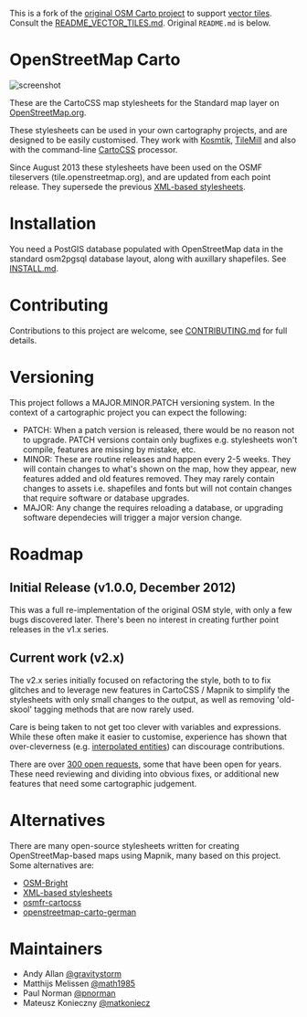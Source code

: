 This is a fork of the [original OSM Carto project](https://github.com/gravitystorm/openstreetmap-carto) to support [vector tiles](https://wiki.openstreetmap.org/wiki/Vector_tiles). Consult the [README_VECTOR_TILES.md](README_VECTOR_TILES.md). Original `README.md` is below.

# OpenStreetMap Carto

![screenshot](https://raw.github.com/gravitystorm/openstreetmap-carto/master/preview.png)

These are the CartoCSS map stylesheets for the Standard map layer on [OpenStreetMap.org](http://www.openstreetmap.org).

These stylesheets can be used in your own cartography projects, and are designed
to be easily customised. They work with [Kosmtik](https://github.com/kosmtik/kosmtik),
[TileMill](http://www.mapbox.com/tilemill/) and also with the command-line
[CartoCSS](https://github.com/mapbox/carto) processor.

Since August 2013 these stylesheets have been used on the OSMF tileservers (tile.openstreetmap.org), and
are updated from each point release. They supersede the previous [XML-based stylesheets](https://github.com/openstreetmap/mapnik-stylesheets).

# Installation

You need a PostGIS database populated with OpenStreetMap data in the standard
osm2pgsql database layout, along with auxillary shapefiles. See [INSTALL.md](INSTALL.md).

# Contributing

Contributions to this project are welcome, see [CONTRIBUTING.md](CONTRIBUTING.md)
for full details.

# Versioning

This project follows a MAJOR.MINOR.PATCH versioning system. In the context of a
cartographic project you can expect the following:

* PATCH: When a patch version is released, there would be no reason not to
  upgrade. PATCH versions contain only bugfixes e.g. stylesheets won't compile,
  features are missing by mistake, etc.
* MINOR: These are routine releases and happen every 2-5 weeks. They will
  contain changes to what's shown on the map, how they appear, new features
  added and old features removed. They may rarely contain changes to assets i.e.
  shapefiles and fonts but will not contain changes that require software or
  database upgrades.
* MAJOR: Any change the requires reloading a database, or upgrading software
  dependecies will trigger a major version change.

# Roadmap

## Initial Release (v1.0.0, December 2012)

This was a full re-implementation of the original OSM style, with only a few bugs discovered later. There's been
no interest in creating further point releases in the v1.x series.

## Current work (v2.x)

The v2.x series initially focused on refactoring the style, both to to fix
glitches and to leverage new features in CartoCSS / Mapnik to simplify the
stylesheets with only small changes to the output, as well as removing 'old-skool'
tagging methods that are now rarely used.

Care is being taken to not get too clever with variables and expressions. While
these often make it easier to customise, experience has shown that over-cleverness
(e.g. [interpolated entities][cleverness]) can discourage contributions.

There are over [300 open requests][issues], some that have been open for years.
These need reviewing and dividing into obvious fixes, or additional new features
that need some cartographic judgement.

[issues]: https://github.com/gravitystorm/openstreetmap-carto/issues
[cleverness]: https://github.com/openstreetmap/mapnik-stylesheets/blob/master/inc/settings.xml.inc.template#L16

# Alternatives

There are many open-source stylesheets written for creating OpenStreetMap-based
maps using Mapnik, many based on this project. Some alternatives are:

* [OSM-Bright](https://github.com/mapbox/osm-bright)
* [XML-based stylesheets](https://trac.openstreetmap.org/browser/subversion/applications/rendering/mapnik)
* [osmfr-cartocss](https://github.com/cquest/osmfr-cartocss)
* [openstreetmap-carto-german](https://github.com/woodpeck/openstreetmap-carto-german)

# Maintainers

* Andy Allan [@gravitystorm](https://github.com/gravitystorm/)
* Matthijs Melissen [@math1985](https://github.com/math1985/)
* Paul Norman [@pnorman](https://github.com/pnorman/)
* Mateusz Konieczny [@matkoniecz](https://github.com/matkoniecz/)

